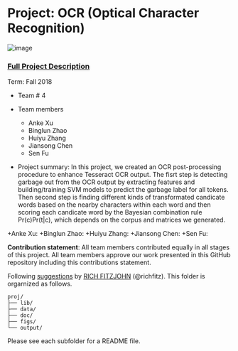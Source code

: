 # Project: OCR (Optical Character Recognition) 

![image](figs/intro.png)

### [Full Project Description](doc/project4_desc.md)

Term: Fall 2018

+ Team # 4
+ Team members
	+ Anke Xu
	+ Binglun Zhao
	+ Huiyu Zhang
	+ Jiansong Chen
	+ Sen Fu

+ Project summary: In this project, we created an OCR post-processing procedure to enhance Tesseract OCR output. The fisrt step is detecting garbage out from the OCR output by extracting features and building/training SVM models to predict the garbage label for all tokens. Then second step is finding different kinds of transformated candicate words based on the nearby characters within each word and then scoring each candicate word by the Bayesian combination rule Pr(c)Pr(t|c), which depends on the corpus and matrices we generated.

+Anke Xu:
+Binglun Zhao:
+Huiyu Zhang:
+Jiansong Chen:
+Sen Fu:

	
**Contribution statement**: All team members contributed equally in all stages of this project. All team members approve our work presented in this GitHub repository including this contributions statement. 

Following [suggestions](http://nicercode.github.io/blog/2013-04-05-projects/) by [RICH FITZJOHN](http://nicercode.github.io/about/#Team) (@richfitz). This folder is orgarnized as follows.

```
proj/
├── lib/
├── data/
├── doc/
├── figs/
└── output/
```

Please see each subfolder for a README file.
